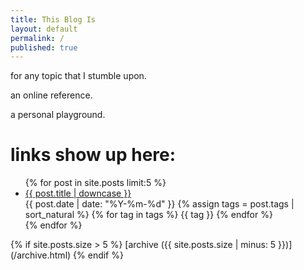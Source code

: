 ```yaml
---
title: This Blog Is
layout: default
permalink: /
published: true
---
```

for any topic that I stumble upon.

an online reference.

a personal playground.

<p id="tacho"></p>

# links show up here:
<ul class="index_menu">
  {% for post in site.posts limit:5 %}
  <li>
    <a href="{{ post.permalink }}">{{ post.title | downcase }}</a>
    <div class="post_info">
      <span class="publish_date">{{ post.date | date: "%Y-%m-%d" }}</span>
      {% assign tags = post.tags | sort_natural %}
      {% for tag in tags %}
      <span class="tag">{{ tag }}</span>
      {% endfor %}
    </div>
  </li>
  {% endfor %}
</ul>
{% if site.posts.size > 5 %}
  [archive ({{ site.posts.size | minus: 5 }})](/archive.html)
{% endif %}


<script>
  tacho(1, {{ site.posts.size }}, 1, 1000, 0.9, '#tacho', 'total posts: ', '.');
</script>
